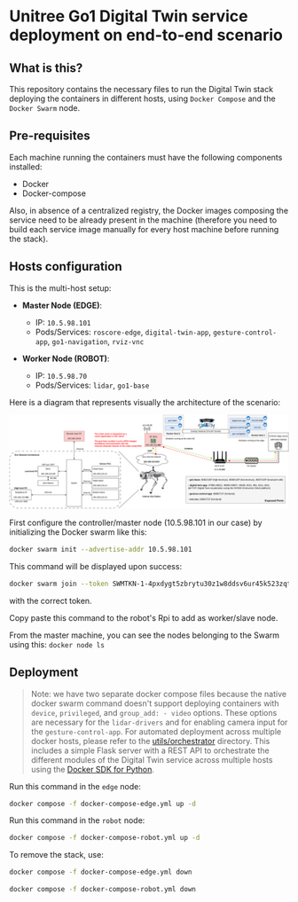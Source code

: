 # Unitree Go1 Digital Twin service deployment on end-to-end scenario

## What is this?

This repository contains the necessary files to run the Digital Twin stack deploying the containers in different hosts, using `Docker Compose` and the `Docker Swarm` node. 

## Pre-requisites

Each machine running the containers must have the following components installed: 
* Docker
* Docker-compose 

Also, in absence of a centralized registry, the Docker images composing the service need to be already present in the machine (therefore you need to build each service image manually for every host machine before running the stack). 

## Hosts configuration

This is the multi-host setup: 

- **Master Node (EDGE)**: 
  - IP: `10.5.98.101`
  - Pods/Services: `roscore-edge`, `digital-twin-app`, `gesture-control-app`, `go1-navigation`, `rviz-vnc`

- **Worker Node (ROBOT)**: 
  - IP: `10.5.98.70`
  - Pods/Services: `lidar`, `go1-base`

Here is a diagram that represents visually the architecture of the scenario:

![E2E Scenario 5TONIC](../../images/e2e-scenario-docker-swarm.svg)

First configure the controller/master node (10.5.98.101 in our case) by initializing the Docker swarm like this: 
```bash
docker swarm init --advertise-addr 10.5.98.101
```

This command will be displayed upon success: 
```bash
docker swarm join --token SWMTKN-1-4pxdygt5zbrytu30z1w8ddsv6ur45k523zqtnsyjta9jglg51o-9qa0q3r8z0s9jutixtcvykhze 10.5.98.101:2377
``` 
with the correct token.

Copy paste this command to the robot's Rpi to add as worker/slave node. 

From the master machine, you can see the nodes belonging to the Swarm using this: `docker node ls`

## Deployment

> Note: we have two separate docker compose files because the native docker swarm command doesn't support deploying containers with `device`, `privileged`, and `group_add: - video` options. These options are necessary for the `lidar-drivers` and for enabling camera input for the `gesture-control-app`. For automated deployment across multiple docker hosts, please refer to the [utils/orchestrator](./../../utils/orchestrator) directory. This includes a simple Flask server with a REST API to orchestrate the different modules of the Digital Twin service across multiple hosts using the [Docker SDK for Python](https://docker-py.readthedocs.io/en/stable/).

Run this command in the `edge` node: 
```bash
docker compose -f docker-compose-edge.yml up -d
```

Run this command in the `robot` node: 
```bash
docker compose -f docker-compose-robot.yml up -d
```

To remove the stack, use: 
```bash
docker compose -f docker-compose-edge.yml down
```

```bash
docker compose -f docker-compose-robot.yml down
```






